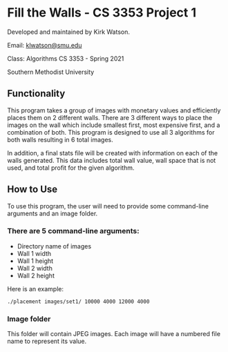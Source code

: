 # Fill the Walls - CS 3353 Project 1
Developed and maintained by Kirk Watson.

Email: klwatson@smu.edu

Class: Algorithms CS 3353 - Spring 2021

Southern Methodist University

## Functionality
This program takes a group of images with monetary values and efficiently places them on 2 different walls.
There are 3 different ways to place the images on the wall which include smallest first, most expensive first, and a combination of both.
This program is designed to use all 3 algorithms for both walls resulting in 6 total images.

In addition, a final stats file will be created with information on each of the walls generated.
This data includes total wall value, wall space that is not used, and total profit for the given algorithm.

## How to Use
To use this program, the user will need to provide some command-line arguments and an image folder.

### There are 5 command-line arguments:
* Directory name of images
* Wall 1 width
* Wall 1 height
* Wall 2 width
* Wall 2 height

Here is an example:

`./placement images/set1/ 10000 4000 12000 4000`

### Image folder
This folder will contain JPEG images. Each image will have a numbered file name to represent its value.
